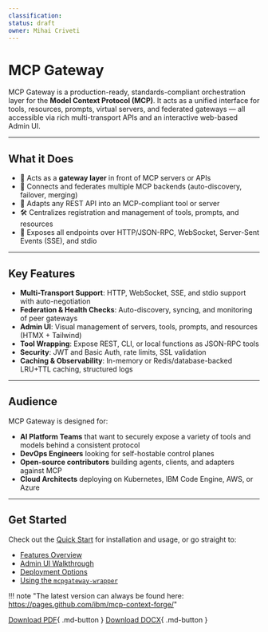 ```yaml
---
classification:
status: draft
owner: Mihai Criveti
---
```


# MCP Gateway

MCP Gateway is a production-ready, standards-compliant orchestration layer for the **Model Context Protocol (MCP)**. It acts as a unified interface for tools, resources, prompts, virtual servers, and federated gateways — all accessible via rich multi-transport APIs and an interactive web-based Admin UI.

---

## What it Does

- 🚪 Acts as a **gateway layer** in front of MCP servers or APIs
- 🔗 Connects and federates multiple MCP backends (auto-discovery, failover, merging)
- 🔄 Adapts any REST API into an MCP-compliant tool or server
- 🛠️ Centralizes registration and management of tools, prompts, and resources
- 📡 Exposes all endpoints over HTTP/JSON-RPC, WebSocket, Server-Sent Events (SSE), and stdio

---

## Key Features

- **Multi-Transport Support**: HTTP, WebSocket, SSE, and stdio support with auto-negotiation
- **Federation & Health Checks**: Auto-discovery, syncing, and monitoring of peer gateways
- **Admin UI**: Visual management of servers, tools, prompts, and resources (HTMX + Tailwind)
- **Tool Wrapping**: Expose REST, CLI, or local functions as JSON-RPC tools
- **Security**: JWT and Basic Auth, rate limits, SSL validation
- **Caching & Observability**: In-memory or Redis/database-backed LRU+TTL caching, structured logs

---

## Audience

MCP Gateway is designed for:

- **AI Platform Teams** that want to securely expose a variety of tools and models behind a consistent protocol
- **DevOps Engineers** looking for self-hostable control planes
- **Open-source contributors** building agents, clients, and adapters against MCP
- **Cloud Architects** deploying on Kubernetes, IBM Code Engine, AWS, or Azure

---

## Get Started

Check out the [Quick Start](overview/index.md) for installation and usage, or go straight to:

- [Features Overview](overview/features.md)
- [Admin UI Walkthrough](overview/ui.md)
- [Deployment Options](deployment/index.md)
- [Using the `mcpgateway-wrapper`](using/mcpgateway-wrapper.md)

!!! note "The latest version can always be found here: https://pages.github.com/ibm/mcp-context-forge/"

[Download PDF](pdf/mcpgateway-docs.pdf){ .md-button } [Download DOCX](out/mcpgateway-docs.docx){ .md-button }
